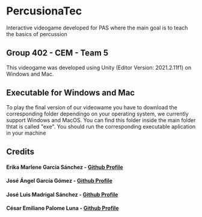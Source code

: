# PercusionaTec
 Interactive videogame developed for PAS where the main goal is to teach the basics of percussion
## Group 402 - CEM - Team 5
This videogame was developed using Unity (Editor Version: 2021.2.11f1) on Windows and Mac.
## Executable for Windows and Mac
To play the final version of our videowame you have to download the corresponding folder dependingo on your operating system, we currently support Windows and MacOS. You can find this folder inside the main folder thtat is called "exe". You should run the corresponding executable aplication in your machine 
## Credits
#### Erika Marlene García Sánchez  - [Github Profile](https://github.com/A01745158) 
#### José Ángel García Gómez - [Github Profile](https://github.com/a01745865)
#### José Luis Madrigal Sánchez - [Github Profile](https://github.com/A01745419)
#### César Emiliano Palome Luna - [Github Profile](https://github.com/A01746493)

